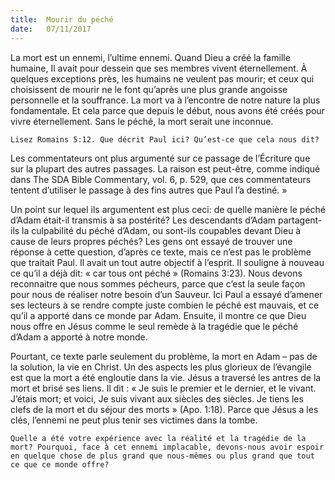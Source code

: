 ```yaml
---
title:  Mourir du péché
date:   07/11/2017
---
```


La mort est un ennemi, l’ultime ennemi. Quand Dieu a créé la famille humaine, Il avait pour dessein que ses membres vivent éternellement. À quelques exceptions près, les humains ne veulent pas mourir; et ceux qui choisissent de mourir ne le font qu’après une plus grande angoisse personnelle et la souffrance. La mort va à l’encontre de notre nature la plus fondamentale. Et cela parce que depuis le début, nous avons été créés pour vivre éternellement. Sans le péché, la mort serait une inconnue. 

`Lisez Romains 5:12. Que décrit Paul ici? Qu’est-ce que cela nous dit?` 

Les commentateurs ont plus argumenté sur ce passage de l’Écriture que sur la plupart des autres passages. La raison est peut-être, comme indiqué dans The SDA Bible Commentary, vol. 6, p. 529, que ces commentateurs tentent d’utiliser le passage à des fins autres que Paul l’a destiné. » 

Un point sur lequel ils argumentent est plus ceci: de quelle manière le péché d’Adam était-il transmis à sa postérité? Les descendants d’Adam partagent-ils la culpabilité du péché d’Adam, ou sont-ils coupables devant Dieu à cause de leurs propres péchés? Les gens ont essayé de trouver une réponse à cette question, d’après ce texte, mais ce n’est pas le problème que traitait Paul. Il avait un tout autre objectif à l’esprit. Il souligne à nouveau ce qu’il a déjà dit: « car tous ont péché » (Romains 3:23). Nous devons reconnaitre que nous sommes pécheurs, parce que c’est la seule façon pour nous de réaliser notre besoin d’un Sauveur. Ici Paul a essayé d’amener ses lecteurs à se rendre compte juste combien le péché est mauvais, et ce qu’il a apporté dans ce monde par Adam. Ensuite, il montre ce que Dieu nous offre en Jésus comme le seul remède à la tragédie que le péché d’Adam a apporté à notre monde. 

Pourtant, ce texte parle seulement du problème, la mort en Adam – pas de la solution, la vie en Christ. Un des aspects les plus glorieux de l’évangile est que la mort a été engloutie dans la vie. Jésus a traversé les antres de la mort et brisé ses liens. Il dit : « Je suis le premier et le dernier, et le vivant. J’étais mort; et voici, Je suis vivant aux siècles des siècles. Je tiens les clefs de la mort et du séjour des morts » (Apo. 1:18). Parce que Jésus a les clés, l’ennemi ne peut plus tenir ses victimes dans la tombe. 

`Quelle a été votre expérience avec la réalité et la tragédie de la mort? Pourquoi, face à cet ennemi implacable, devons-nous avoir espoir en quelque chose de plus grand que nous-mêmes ou plus grand que tout ce que ce monde offre?`